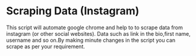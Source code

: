 # Scraping Data (Instagram)
    
This script will automate google chrome and help to to scrape data from instagram (or other social websites). Data such as link in the bio,first name, username and so on.By making minute changes in the script you can scrape as per your requirement.


